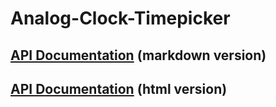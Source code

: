 # Analog-Clock-Timepicker
## [API Documentation](docs/timepicker-api-doc.md) (markdown version)
## [API Documentation](https://ZulNs.github.io/libs/timepicker-api-doc.html) (html version)
